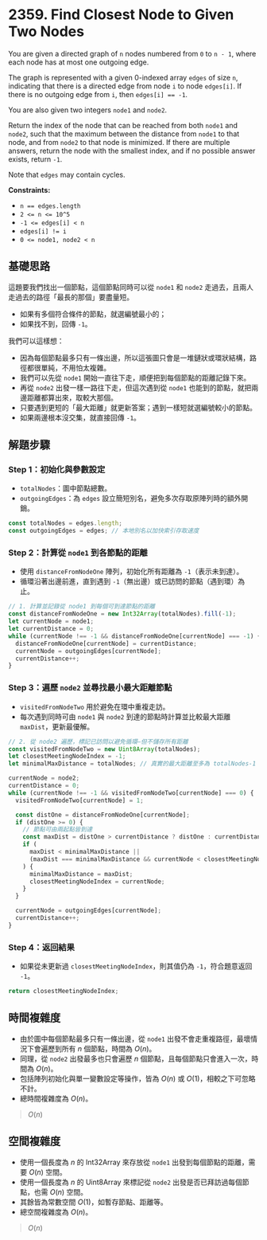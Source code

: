 # 2359. Find Closest Node to Given Two Nodes

You are given a directed graph of `n` nodes numbered from `0` to `n - 1`, where each node has at most one outgoing edge.

The graph is represented with a given 0-indexed array `edges` of size `n`, 
indicating that there is a directed edge from node `i` to node `edges[i]`. 
If there is no outgoing edge from `i`, then `edges[i] == -1`.

You are also given two integers `node1` and `node2`.

Return the index of the node that can be reached from both `node1` and `node2`, 
such that the maximum between the distance from `node1` to that node, and from `node2` to that node is minimized. 
If there are multiple answers, return the node with the smallest index, and if no possible answer exists, return `-1`.

Note that `edges` may contain cycles.

**Constraints:**

- `n == edges.length`
- `2 <= n <= 10^5`
- `-1 <= edges[i] < n`
- `edges[i] != i`
- `0 <= node1, node2 < n`

## 基礎思路

這題要我們找出一個節點，這個節點同時可以從 `node1` 和 `node2` 走過去，且兩人走過去的路徑「最長的那個」要盡量短。

- 如果有多個符合條件的節點，就選編號最小的；
- 如果找不到，回傳 `-1`。

我們可以這樣想：

- 因為每個節點最多只有一條出邊，所以這張圖只會是一堆鏈狀或環狀結構，路徑都很單純，不用怕太複雜。
- 我們可以先從 `node1` 開始一直往下走，順便把到每個節點的距離記錄下來。
- 再從 `node2` 出發一樣一路往下走，但這次遇到從 `node1` 也能到的節點，就把兩邊距離都算出來，取較大那個。
- 只要遇到更短的「最大距離」就更新答案；遇到一樣短就選編號較小的節點。
- 如果兩邊根本沒交集，就直接回傳 `-1`。

## 解題步驟

### Step 1：初始化與參數設定

- `totalNodes`：圖中節點總數。
- `outgoingEdges`：為 `edges` 設立簡短別名，避免多次存取原陣列時的額外開銷。

```typescript
const totalNodes = edges.length;
const outgoingEdges = edges; // 本地別名以加快索引存取速度
```

### Step 2：計算從 `node1` 到各節點的距離

- 使用 `distanceFromNodeOne` 陣列，初始化所有距離為 `-1`（表示未到達）。
- 循環沿著出邊前進，直到遇到 `-1`（無出邊）或已訪問的節點（遇到環）為止。

```typescript
// 1. 計算並記錄從 node1 到每個可到達節點的距離
const distanceFromNodeOne = new Int32Array(totalNodes).fill(-1);
let currentNode = node1;
let currentDistance = 0;
while (currentNode !== -1 && distanceFromNodeOne[currentNode] === -1) {
  distanceFromNodeOne[currentNode] = currentDistance;
  currentNode = outgoingEdges[currentNode];
  currentDistance++;
}
```

### Step 3：遍歷 `node2` 並尋找最小最大距離節點

- `visitedFromNodeTwo` 用於避免在環中重複走訪。
- 每次遇到同時可由 `node1` 與 `node2` 到達的節點時計算並比較最大距離 `maxDist`，更新最優解。

```typescript
// 2. 從 node2 遍歷，標記已訪問以避免循環—但不儲存所有距離
const visitedFromNodeTwo = new Uint8Array(totalNodes);
let closestMeetingNodeIndex = -1;
let minimalMaxDistance = totalNodes; // 真實的最大距離至多為 totalNodes-1

currentNode = node2;
currentDistance = 0;
while (currentNode !== -1 && visitedFromNodeTwo[currentNode] === 0) {
  visitedFromNodeTwo[currentNode] = 1;

  const distOne = distanceFromNodeOne[currentNode];
  if (distOne >= 0) {
    // 節點可由兩起點皆到達
    const maxDist = distOne > currentDistance ? distOne : currentDistance;
    if (
      maxDist < minimalMaxDistance ||
      (maxDist === minimalMaxDistance && currentNode < closestMeetingNodeIndex)
    ) {
      minimalMaxDistance = maxDist;
      closestMeetingNodeIndex = currentNode;
    }
  }

  currentNode = outgoingEdges[currentNode];
  currentDistance++;
}
```

### Step 4：返回結果

- 如果從未更新過 `closestMeetingNodeIndex`，則其值仍為 `-1`，符合題意返回 `-1`。

```typescript
return closestMeetingNodeIndex;
```

## 時間複雜度

- 由於圖中每個節點最多只有一條出邊，從 `node1` 出發不會走重複路徑，最壞情況下會遍歷到所有 $n$ 個節點，時間為 $O(n)$。
- 同理，從 `node2` 出發最多也只會遍歷 $n$ 個節點，且每個節點只會進入一次，時間為 $O(n)$。
- 包括陣列初始化與單一變數設定等操作，皆為 $O(n)$ 或 $O(1)$，相較之下可忽略不計。
- 總時間複雜度為 $O(n)$。

> $O(n)$

## 空間複雜度

- 使用一個長度為 $n$ 的 Int32Array 來存放從 `node1` 出發到每個節點的距離，需要 $O(n)$ 空間。
- 使用一個長度為 $n$ 的 Uint8Array 來標記從 `node2` 出發是否已拜訪過每個節點，也需 $O(n)$ 空間。
- 其餘皆為常數空間 $O(1)$，如暫存節點、距離等。
- 總空間複雜度為 $O(n)$。

> $O(n)$
